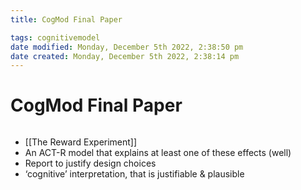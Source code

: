 ```yaml
---
title: CogMod Final Paper

tags: cognitivemodel 
date modified: Monday, December 5th 2022, 2:38:50 pm
date created: Monday, December 5th 2022, 2:38:14 pm
---
```


# CogMod Final Paper
```toc
```
- [[The Reward Experiment]]
- An ACT-R model that explains at least one of these effects (well)  
- Report to justify design choices
- ‘cognitive’ interpretation, that is justifiable & plausible
